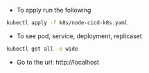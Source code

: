 - To apply run the following

```bash
kubectl apply -f k8s/node-cicd-k8s.yaml
```

- To see pod, service, deployment, replicaset

```bash
kubectl get all -o wide
```

- Go to the url: http://localhost
